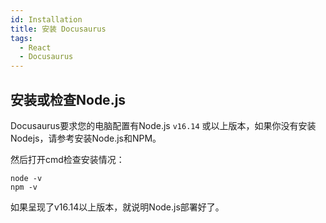 ```yaml
---
id: Installation
title: 安装 Docusaurus
tags: 
  - React
  - Docusaurus
---
```


## 安装或检查Node.js

Docusaurus要求您的电脑配置有Node.js `v16.14` 或以上版本，如果你没有安装Nodejs，请参考安装Node.js和NPM。

然后打开cmd检查安装情况：

```
node -v
npm -v
```

如果呈现了v16.14以上版本，就说明Node.js部署好了。

